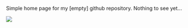 Simple home page for my [empty] github repository. Nothing to see yet...

![](https://github.com/Circiter/circiter.github.io/workflows/GitHub%20Pages%20deploy/badge.svg)
